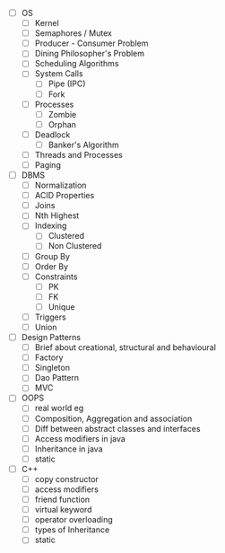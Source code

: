 - [ ]  OS
	- [ ] Kernel
	- [ ] Semaphores / Mutex
	- [ ] Producer - Consumer Problem
	- [ ] Dining Philosopher's Problem
	- [ ] Scheduling Algorithms
	- [ ] System Calls
		- [ ] Pipe (IPC)
		- [ ] Fork
	- [ ] Processes
		- [ ] Zombie
		- [ ] Orphan
	- [ ] Deadlock
		- [ ] Banker's Algorithm
	- [ ] Threads and Processes
	- [ ] Paging
- [ ] DBMS
	- [ ] Normalization
	- [ ] ACID Properties
	- [ ] Joins
	- [ ] Nth Highest
	- [ ] Indexing
		- [ ] Clustered
		- [ ] Non Clustered
	- [ ] Group By
	- [ ] Order By
	- [ ] Constraints
		- [ ] PK
		- [ ] FK
		- [ ] Unique
	- [ ] Triggers
	- [ ] Union
- [ ] Design Patterns
	- [ ] Brief about creational, structural and behavioural
	- [ ] Factory
	- [ ] Singleton
	- [ ] Dao Pattern
	- [ ] MVC
- [ ] OOPS
	- [ ] real world eg
	- [ ] Composition, Aggregation and association
	- [ ] Diff between abstract classes and interfaces
	- [ ] Access modifiers in java
	- [ ] Inheritance in java
	- [ ] static
- [ ] C++
	- [ ] copy constructor
	- [ ] access modifiers
	- [ ] friend function
	- [ ] virtual keyword
	- [ ] operator overloading
	- [ ] types of Inheritance
	- [ ] static